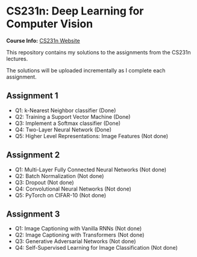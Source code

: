 # CS231n: Deep Learning for Computer Vision

**Course Info:** [CS231n Website](https://cs231n.stanford.edu/)

This repository contains my solutions to the assignments from the CS231n lectures.

The solutions will be uploaded incrementally as I complete each assignment.

## Assignment 1

- Q1: k-Nearest Neighbor classifier (Done)
- Q2: Training a Support Vector Machine (Done)
- Q3: Implement a Softmax classifier (Done)
- Q4: Two-Layer Neural Network (Done)
- Q5: Higher Level Representations: Image Features (Not done)

## Assignment 2

- Q1: Multi-Layer Fully Connected Neural Networks (Not done)
- Q2: Batch Normalization (Not done)
- Q3: Dropout (Not done)
- Q4: Convolutional Neural Networks (Not done)
- Q5: PyTorch on CIFAR-10 (Not done)

## Assignment 3

- Q1: Image Captioning with Vanilla RNNs (Not done)
- Q2: Image Captioning with Transformers (Not done)
- Q3: Generative Adversarial Networks (Not done)
- Q4: Self-Supervised Learning for Image Classification (Not done)
